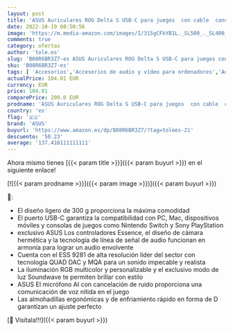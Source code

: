 ```yaml
---
layout: post
title: 'ASUS Auriculares ROG Delta S USB-C para juegos  con cable  cancelación de ruido por IA  iluminación RGB  compatibles con PC  Nintendo Switch y Sony PlayStation 5 '
date: 2022-10-19 08:50:56
image: 'https://m.media-amazon.com/images/I/315gCFkYB1L._SL500_._SL400_.jpg'
comments: true
category: ofertas
author: 'tole.es'
slug: 'B08R6BR3Z7-es ASUS Auriculares ROG Delta S USB-C para juegos con cable...'
sku: 'B08R6BR3Z7-es'
tags: [ 'Accesorios','Accesorios de audio y vídeo para ordenadores','Auriculares con micrófonos','Informática','asus','nintendo','playstation','🇪🇸', ]
actualPrice: 104.01 EUR
currency: EUR
price: 104.01
comparePrice: 209.0 EUR
prodname: 'ASUS Auriculares ROG Delta S USB-C para juegos  con cable  cancelación de ruido por IA  iluminación RGB  compatibles con PC  Nintendo Switch y Sony PlayStation 5 '
country: 'es'
flag: '🇪🇸'
brand: 'ASUS'
buyurl: 'https://www.amazon.es/dp/B08R6BR3Z7/?tag=tolees-21'
descuento: '50.23'
average: '137.416111111111'
---
```


Ahora mismo tienes [{{< param title >}}]({{< param buyurl >}}) en el siguiente enlace!

[![{{< param prodname >}}]({{< param image >}})]({{< param buyurl >}})

🔎:

- El diseño ligero de 300 g proporciona la máxima comodidad
- El puerto USB-C garantiza la compatibilidad con PC, Mac, dispositivos móviles y consolas de juegos como Nintendo Switch y Sony PlayStation
- exclusivo ASUS Los controladores Essence, el diseño de cámara hermética y la tecnología de línea de señal de audio funcionan en armonía para lograr un audio envolvente
- Cuenta con el ESS 9281 de alta resolución líder del sector con tecnología QUAD DAC y MQA para un sonido impecable y realista
- La iluminación RGB multicolor y personalizable y el exclusivo modo de luz Soundwave te permiten brillar con estilo
- ASUS El micrófono AI con cancelación de ruido proporciona una comunicación de voz nítida en el juego
- Las almohadillas ergonómicas y de enfriamiento rápido en forma de D garantizan un ajuste perfecto

[🛒 Visítala!!!]({{< param buyurl >}})
